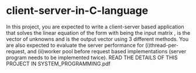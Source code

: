 # client-server-in-C-language
In this project, you are expected to write a client-server based application that solves the linear equation of the form    with  being the input matrix ,  is the vector of unknowns and  is the output vector using 3 different methods. You are also expected to evaluate the server performance for (i)thread-per-request, and (ii)worker pool before request based implementations (server program needs to be implemented twice). 
READ THE DETAILS OF THIS PROJECT  IN SYSTEM_PROGRAMMING.pdf
